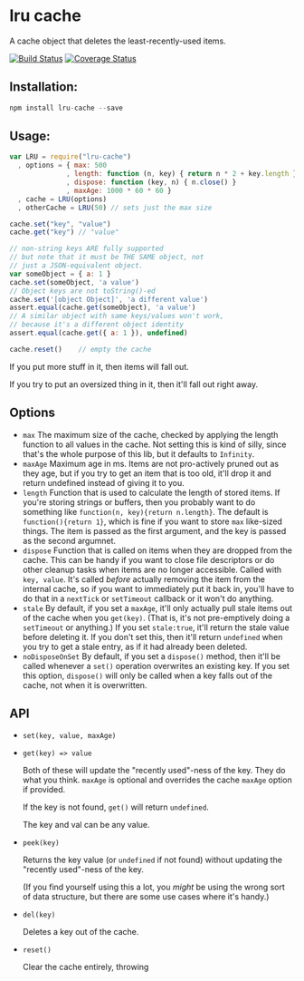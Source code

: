 # lru cache

A cache object that deletes the least-recently-used items.

[![Build Status](https://travis-ci.org/isaacs/node-lru-cache.svg?branch=master)](https://travis-ci.org/isaacs/node-lru-cache) [![Coverage Status](https://coveralls.io/repos/isaacs/node-lru-cache/badge.svg?service=github)](https://coveralls.io/github/isaacs/node-lru-cache)

## Installation:

```javascript
npm install lru-cache --save
```

## Usage:

```javascript
var LRU = require("lru-cache")
  , options = { max: 500
              , length: function (n, key) { return n * 2 + key.length }
              , dispose: function (key, n) { n.close() }
              , maxAge: 1000 * 60 * 60 }
  , cache = LRU(options)
  , otherCache = LRU(50) // sets just the max size

cache.set("key", "value")
cache.get("key") // "value"

// non-string keys ARE fully supported
// but note that it must be THE SAME object, not
// just a JSON-equivalent object.
var someObject = { a: 1 }
cache.set(someObject, 'a value')
// Object keys are not toString()-ed
cache.set('[object Object]', 'a different value')
assert.equal(cache.get(someObject), 'a value')
// A similar object with same keys/values won't work,
// because it's a different object identity
assert.equal(cache.get({ a: 1 }), undefined)

cache.reset()    // empty the cache
```

If you put more stuff in it, then items will fall out.

If you try to put an oversized thing in it, then it'll fall out right
away.

## Options

* `max` The maximum size of the cache, checked by applying the length
  function to all values in the cache.  Not setting this is kind of
  silly, since that's the whole purpose of this lib, but it defaults
  to `Infinity`.
* `maxAge` Maximum age in ms.  Items are not pro-actively pruned out
  as they age, but if you try to get an item that is too old, it'll
  drop it and return undefined instead of giving it to you.
* `length` Function that is used to calculate the length of stored
  items.  If you're storing strings or buffers, then you probably want
  to do something like `function(n, key){return n.length}`.  The default is
  `function(){return 1}`, which is fine if you want to store `max`
  like-sized things.  The item is passed as the first argument, and
  the key is passed as the second argumnet.
* `dispose` Function that is called on items when they are dropped
  from the cache.  This can be handy if you want to close file
  descriptors or do other cleanup tasks when items are no longer
  accessible.  Called with `key, value`.  It's called *before*
  actually removing the item from the internal cache, so if you want
  to immediately put it back in, you'll have to do that in a
  `nextTick` or `setTimeout` callback or it won't do anything.
* `stale` By default, if you set a `maxAge`, it'll only actually pull
  stale items out of the cache when you `get(key)`.  (That is, it's
  not pre-emptively doing a `setTimeout` or anything.)  If you set
  `stale:true`, it'll return the stale value before deleting it.  If
  you don't set this, then it'll return `undefined` when you try to
  get a stale entry, as if it had already been deleted.
* `noDisposeOnSet` By default, if you set a `dispose()` method, then
  it'll be called whenever a `set()` operation overwrites an existing
  key.  If you set this option, `dispose()` will only be called when a
  key falls out of the cache, not when it is overwritten.

## API

* `set(key, value, maxAge)`
* `get(key) => value`

    Both of these will update the "recently used"-ness of the key.
    They do what you think. `maxAge` is optional and overrides the
    cache `maxAge` option if provided.

    If the key is not found, `get()` will return `undefined`.

    The key and val can be any value.

* `peek(key)`

    Returns the key value (or `undefined` if not found) without
    updating the "recently used"-ness of the key.

    (If you find yourself using this a lot, you *might* be using the
    wrong sort of data structure, but there are some use cases where
    it's handy.)

* `del(key)`

    Deletes a key out of the cache.

* `reset()`

    Clear the cache entirely, throwing